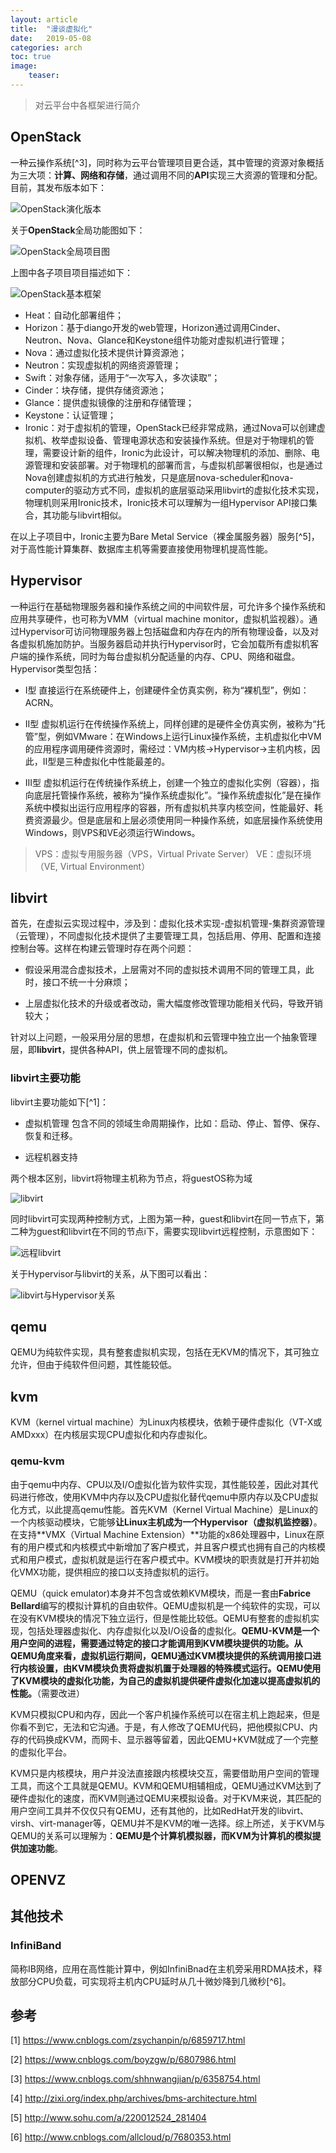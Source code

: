 ```yaml
---
layout: article
title:  "漫谈虚拟化"
date:   2019-05-08
categories: arch
toc: true
image:
    teaser:
---
```


>对云平台中各框架进行简介

## OpenStack ##

一种云操作系统[^3]，同时称为云平台管理项目更合适，其中管理的资源对象概括为三大项：**计算、网络和存储**，通过调用不同的**API**实现三大资源的管理和分配。目前，其发布版本如下：

![OpenStack演化版本](/images/cloud/2019-05-10_11-15-41_OpenStack_version.png)

关于**OpenStack**全局功能图如下：

![OpenStack全局项目图](/images/cloud/2019-05-10_09-53-20_openstack_arch.png)

上图中各子项目项目描述如下：

![OpenStack基本框架](https://docs.openstack.org/ironic/pike/_images/conceptual_architecture.png)

- Heat：自动化部署组件；
- Horizon：基于diango开发的web管理，Horizon通过调用Cinder、Neutron、Nova、Glance和Keystone组件功能对虚拟机进行管理；
- Nova：通过虚拟化技术提供计算资源池；
- Neutron：实现虚拟机的网络资源管理；
- Swift：对象存储，适用于“一次写入，多次读取”；
- Cinder：块存储，提供存储资源池；
- Glance：提供虚拟镜像的注册和存储管理；
- Keystone：认证管理；
- Ironic：对于虚拟机的管理，OpenStack已经非常成熟，通过Nova可以创建虚拟机、枚举虚拟设备、管理电源状态和安装操作系统。但是对于物理机的管理，需要设计新的组件，Ironic为此设计，可以解决物理机的添加、删除、电源管理和安装部署。对于物理机的部署而言，与虚拟机部署很相似，也是通过Nova创建虚拟机的方式进行触发，只是底层nova-scheduler和nova-computer的驱动方式不同，虚拟机的底层驱动采用libvirt的虚拟化技术实现，物理机则采用Ironic技术，Ironic技术可以理解为一组Hypervisor API接口集合，其功能与libvirt相似。

在以上子项目中，Ironic主要为Bare Metal Service（裸金属服务器）服务[^5]，对于高性能计算集群、数据库主机等需要直接使用物理机提高性能。

## Hypervisor ##

一种运行在基础物理服务器和操作系统之间的中间软件层，可允许多个操作系统和应用共享硬件，也可称为VMM（virtual machine monitor，虚拟机监视器）。通过Hypervisor可访问物理服务器上包括磁盘和内存在内的所有物理设备，以及对各虚拟机施加防护。当服务器启动并执行Hypervisor时，它会加载所有虚拟机客户端的操作系统，同时为每台虚拟机分配适量的内存、CPU、网络和磁盘。Hypervisor类型包括：

- I型
  直接运行在系统硬件上，创建硬件全仿真实例，称为“裸机型”，例如：ACRN。

- II型
  虚拟机运行在传统操作系统上，同样创建的是硬件全仿真实例，被称为“托管”型，例如VMware：在Windows上运行Linux操作系统，主机虚拟化中VM的应用程序调用硬件资源时，需经过：VM内核->Hypervisor->主机内核，因此，II型是三种虚拟化中性能最差的。

- III型
  虚拟机运行在传统操作系统上，创建一个独立的虚拟化实例（容器），指向底层托管操作系统，被称为“操作系统虚拟化”。“操作系统虚拟化”是在操作系统中模拟出运行应用程序的容器，所有虚拟机共享内核空间，性能最好、耗费资源最少。但是底层和上层必须使用同一种操作系统，如底层操作系统使用Windows，则VPS和VE必须运行Windows。

>VPS：虚拟专用服务器（VPS，Virtual Private Server）
>VE：虚拟环境（VE, Virtual Environment）

## libvirt ##

首先，在虚拟云实现过程中，涉及到：虚拟化技术实现-虚拟机管理-集群资源管理（云管理），不同虚拟化技术提供了主要管理工具，包括启用、停用、配置和连接控制台等。这样在构建云管理时存在两个问题：

- 假设采用混合虚拟技术，上层需对不同的虚拟技术调用不同的管理工具，此时，接口不统一十分麻烦；

- 上层虚拟化技术的升级或者改动，需大幅度修改管理功能相关代码，导致开销较大；

针对以上问题，一般采用分层的思想，在虚拟机和云管理中独立出一个抽象管理层，即**libvirt**，提供各种API，供上层管理不同的虚拟机。

### libvirt主要功能 ###

libvirt主要功能如下[^1]：

- 虚拟机管理
  包含不同的领域生命周期操作，比如：启动、停止、暂停、保存、恢复和迁移。

- 远程机器支持

两个根本区别，libvirt将物理主机称为节点，将guestOS称为域

![libvirt](https://www.ibm.com/developerworks/cn/linux/l-libvirt/figure1.gif)

同时libvirt可实现两种控制方式，上图为第一种，guest和libvirt在同一节点下，第二种为guest和libvirt在不同的节点i下，需要实现libvirt远程控制，示意图如下：

![远程libvirt](https://www.ibm.com/developerworks/cn/linux/l-libvirt/figure2.gif)

关于Hypervisor与libvirt的关系，从下图可以看出：

![libvirt与Hypervisor关系](https://www.ibm.com/developerworks/cn/linux/l-libvirt/figure3.gif)

## qemu ##

QEMU为纯软件实现，具有整套虚拟机实现，包括在无KVM的情况下，其可独立允许，但由于纯软件但问题，其性能较低。

## kvm ##

KVM（kernel virtual machine）为Linux内核模块，依赖于硬件虚拟化（VT-X或AMDxxx）在内核层实现CPU虚拟化和内存虚拟化。

### qemu-kvm ###

由于qemu中内存、CPU以及I/O虚拟化皆为软件实现，其性能较差，因此对其代码进行修改，使用KVM中内存以及CPU虚拟化替代qemu中原内存以及CPU虚拟化方式，以此提高qemu性能。首先KVM（Kernel Virtual Machine）是Linux的一个内核驱动模块，它能够**让Linux主机成为一个Hypervisor（虚拟机监控器）**。在支持**VMX（Virtual Machine Extension）**功能的x86处理器中，Linux在原有的用户模式和内核模式中新增加了客户模式，并且客户模式也拥有自己的内核模式和用户模式，虚拟机就是运行在客户模式中。KVM模块的职责就是打开并初始化VMX功能，提供相应的接口以支持虚拟机的运行。

QEMU（quick emulator)本身并不包含或依赖KVM模块，而是一套由**Fabrice Bellard**编写的模拟计算机的自由软件。QEMU虚拟机是一个纯软件的实现，可以在没有KVM模块的情况下独立运行，但是性能比较低。QEMU有整套的虚拟机实现，包括处理器虚拟化、内存虚拟化以及I/O设备的虚拟化。**QEMU-KVM是一个用户空间的进程，需要通过特定的接口才能调用到KVM模块提供的功能。从QEMU角度来看，虚拟机运行期间，QEMU通过KVM模块提供的系统调用接口进行内核设置，由KVM模块负责将虚拟机置于处理器的特殊模式运行。QEMU使用了KVM模块的虚拟化功能，为自己的虚拟机提供硬件虚拟化加速以提高虚拟机的性能。**（需要改进）

KVM只模拟CPU和内存，因此一个客户机操作系统可以在宿主机上跑起来，但是你看不到它，无法和它沟通。于是，有人修改了QEMU代码，把他模拟CPU、内存的代码换成KVM，而网卡、显示器等留着，因此QEMU+KVM就成了一个完整的虚拟化平台。

KVM只是内核模块，用户并没法直接跟内核模块交互，需要借助用户空间的管理工具，而这个工具就是QEMU。KVM和QEMU相辅相成，QEMU通过KVM达到了硬件虚拟化的速度，而KVM则通过QEMU来模拟设备。对于KVM来说，其匹配的用户空间工具并不仅仅只有QEMU，还有其他的，比如RedHat开发的libvirt、virsh、virt-manager等，QEMU并不是KVM的唯一选择。综上所述，关于KVM与QEMU的关系可以理解为：**QEMU是个计算机模拟器，而KVM为计算机的模拟提供加速功能**。

## OPENVZ ##

## 其他技术 ##

### InfiniBand ###

简称IB网络，应用在高性能计算中，例如InfiniBnad在主机旁采用RDMA技术，释放部分CPU负载，可实现将主机内CPU延时从几十微妙降到几微秒[^6]。

## 参考 ##

[1] <https://www.cnblogs.com/zsychanpin/p/6859717.html>

[2] <https://www.cnblogs.com/boyzgw/p/6807986.html>

[3] <https://www.cnblogs.com/shhnwangjian/p/6358754.html>

[4] <http://zixi.org/index.php/archives/bms-architecture.html>

[5] <http://www.sohu.com/a/220012524_281404>

[6] <http://www.cnblogs.com/allcloud/p/7680353.html>
